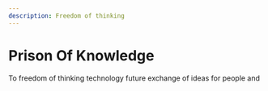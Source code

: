 ```yaml
---
description: Freedom of thinking
---
```


# Prison Of Knowledge

To freedom of thinking technology future exchange of ideas  for  people and&#x20;
